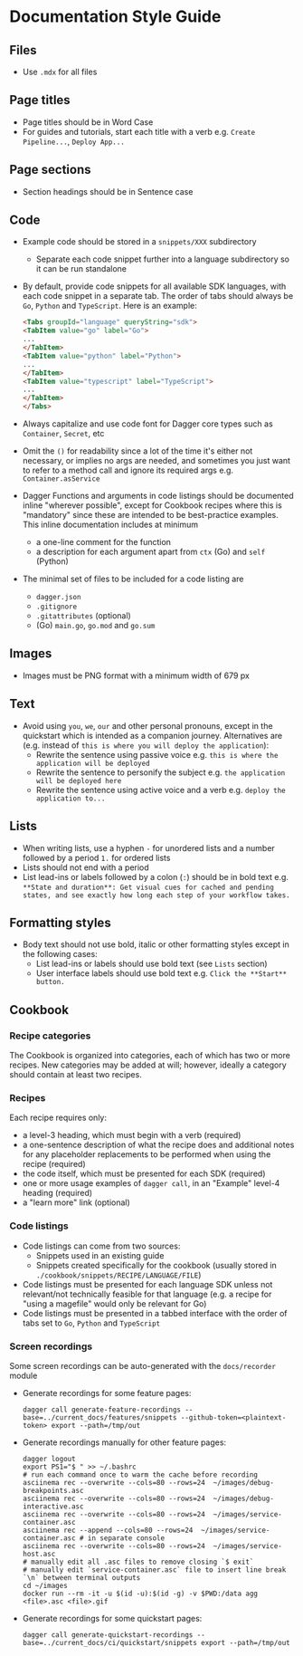 # Documentation Style Guide

## Files

- Use `.mdx` for all files

## Page titles

- Page titles should be in Word Case
- For guides and tutorials, start each title with a verb e.g. `Create Pipeline...`, `Deploy App...`

## Page sections

- Section headings should be in Sentence case

## Code

- Example code should be stored in a `snippets/XXX` subdirectory
  - Separate each code snippet further into a language subdirectory so it can be run standalone
- By default, provide code snippets for all available SDK languages, with each code snippet in a separate tab. The order of tabs should always be `Go`, `Python` and `TypeScript`. Here is an example:

  ```html
  <Tabs groupId="language" queryString="sdk">
  <TabItem value="go" label="Go">
  ...
  </TabItem>
  <TabItem value="python" label="Python">
  ...
  </TabItem>
  <TabItem value="typescript" label="TypeScript">
  ...
  </TabItem>
  </Tabs>
  ```

- Always capitalize and use code font for Dagger core types such as `Container`, `Secret`, etc
- Omit the `()` for readability since a lot of the time it's either not necessary, or implies no args are needed, and sometimes you just want to refer to a method call and ignore its required args e.g. `Container.asService`
- Dagger Functions and arguments in code listings should be documented inline "wherever possible", except for Cookbook recipes where this is "mandatory" since these are intended to be best-practice examples. This inline documentation includes at minimum
  - a one-line comment for the function
  - a description for each argument apart from `ctx` (Go) and `self` (Python)
- The minimal set of files to be included for a code listing are
  - `dagger.json`
  - `.gitignore`
  - `.gitattributes` (optional)
  - (Go) `main.go`, `go.mod` and `go.sum`

## Images

- Images must be PNG format with a minimum width of 679 px

## Text

- Avoid using `you`, `we`, `our` and other personal pronouns, except in the quickstart which is intended  as a companion journey. Alternatives are (e.g. instead of `this is where you will deploy the application`):
  - Rewrite the sentence using passive voice e.g. `this is where the application will be deployed`
  - Rewrite the sentence to personify the subject e.g. `the application will be deployed here`
  - Rewrite the sentence using active voice and a verb e.g. `deploy the application to...`

## Lists

- When writing lists, use a hyphen `-` for unordered lists and a number followed by a period `1.` for ordered lists
- Lists should not end with a period
- List lead-ins or labels followed by a colon (`:`) should be in bold text e.g. `**State and duration**: Get visual cues for cached and pending states, and see exactly how long each step of your workflow takes.`

## Formatting styles

- Body text should not use bold, italic or other formatting styles except in the following cases:
  - List lead-ins or labels should use bold text (see `Lists` section)
  - User interface labels should use bold text e.g. `Click the **Start** button.`

## Cookbook

### Recipe categories

The Cookbook is organized into categories, each of which has two or more recipes. New categories may be added at will; however, ideally a category should contain at least two recipes.

### Recipes

Each recipe requires only:

- a level-3 heading, which must begin with a verb (required)
- a one-sentence description of what the recipe does and additional notes for any placeholder replacements to be performed when using the recipe (required)
- the code itself, which must be presented for each SDK (required)
- one or more usage examples of `dagger call`, in an "Example" level-4 heading (required)
- a "learn more" link (optional)

### Code listings

- Code listings can come from two sources:
  - Snippets used in an existing guide
  - Snippets created specifically for the cookbook (usually stored in `./cookbook/snippets/RECIPE/LANGUAGE/FILE`)
- Code listings must be presented for each language SDK unless not relevant/not technically feasible for that language (e.g. a recipe for "using a magefile" would only be relevant for Go)
- Code listings must be presented in a tabbed interface with the order of tabs set to `Go`, `Python` and `TypeScript`

### Screen recordings

Some screen recordings can be auto-generated with the `docs/recorder` module

- Generate recordings for some feature pages:

  ```shell
  dagger call generate-feature-recordings --base=../current_docs/features/snippets --github-token=<plaintext-token> export --path=/tmp/out
  ```

- Generate recordings manually for other feature pages:

    ```shell
    dagger logout
    export PS1="$ " >> ~/.bashrc
    # run each command once to warm the cache before recording
    asciinema rec --overwrite --cols=80 --rows=24  ~/images/debug-breakpoints.asc
    asciinema rec --overwrite --cols=80 --rows=24  ~/images/debug-interactive.asc
    asciinema rec --overwrite --cols=80 --rows=24  ~/images/service-container.asc
    asciinema rec --append --cols=80 --rows=24  ~/images/service-container.asc # in separate console
    asciinema rec --overwrite --cols=80 --rows=24  ~/images/service-host.asc
    # manually edit all .asc files to remove closing `$ exit`
    # manually edit `service-container.asc` file to insert line break `\n` between terminal outputs
    cd ~/images
    docker run --rm -it -u $(id -u):$(id -g) -v $PWD:/data agg <file>.asc <file>.gif
    ```

- Generate recordings for some quickstart pages:

  ```shell
  dagger call generate-quickstart-recordings --base=../current_docs/ci/quickstart/snippets export --path=/tmp/out
  ```
